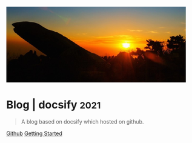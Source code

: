 ![logo](_media/sun.png)

# Blog | docsify <small>2021</small>

> A blog based on docsify which hosted on github.

[Github](https://github.com/vleity/blog/tree/master/docs/)
[Getting Started](README#docsify)